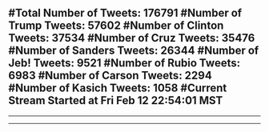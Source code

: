 #Total Number of Tweets: 176791 
#Number of Trump Tweets: 57602
#Number of Clinton Tweets: 37534
#Number of Cruz Tweets: 35476
#Number of Sanders Tweets: 26344
#Number of Jeb! Tweets: 9521
#Number of Rubio Tweets: 6983
#Number of Carson Tweets: 2294
#Number of Kasich Tweets: 1058
#Current Stream Started at Fri Feb 12 22:54:01 MST
---
---
---
